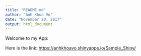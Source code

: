 ```yaml
---
title: "README.md"
author: "Anh Khoa Vo"
date: "November 20, 2017"
output: html_document
---
```


Welcome to my App: 

Here is the link: https://anhkhoavo.shinyapps.io/Sample_Shiny/